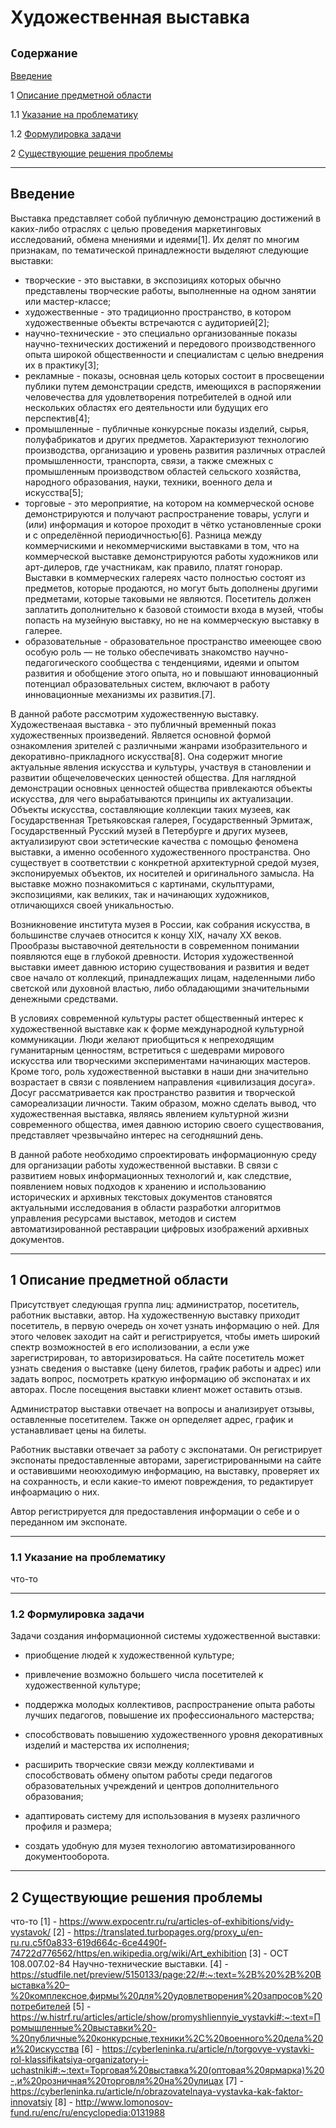 # Художественная выставка
## `Содержание`

[Введение](#введение)

1 [Описание предметной области](#по)

1.1 [Указание на проблематику](#проблематика)

1.2 [Формулировка задачи](#формулировка_задачи)

2 [Существующие решения проблемы](#решения_проблемы)

***
## Введение <a name="введение"></a>

Выставка представляет собой публичную демонстрацию достижений в каких-либо отраслях с целью проведения маркетинговых исследований, обмена мнениями и идеями[1]. Их делят по многим признакам, по тематической принадлежности выделяют следующие выставки:
- творческие - это выставки, в экспозициях которых обычно представлены творческие работы, выполненные на одном занятии или мастер-классе;
- художественные - это традиционно пространство, в котором художественные объекты встречаются с аудиторией[2];
- научно-технические - это специально организованные показы научно-технических достижений и передового производственного опыта широкой общественности и специалистам с целью внедрения их в практику[3];
- рекламные - показы, основная цель которых состоит в просвещении публики путем демонстрации средств, имеющихся в распоряжении человечества для удовлетворения потребителей в одной или нескольких областях его деятельности или будущих его перспектив[4];
- промышленные - публичные конкурсные показы изделий, сырья, полуфабрикатов и других предметов. Характеризуют технологию производства, организацию и уровень развития различных отраслей промышленности, транспорта, связи, а также смежных с промышленным производством областей сельского хозяйства, народного образования, науки, техники, военного дела и искусства[5];
- торговые - это мероприятие, на котором на коммерческой основе демонстрируются и получают распространение товары, услуги и (или) информация и которое проходит в чётко установленные сроки и с определённой периодичностью[6]. Разница между коммерчискими и некоммерчискими выставками в том, что на коммерческой выставке демонстрируются работы художников или арт-дилеров, где участникам, как правило, платят гонорар. Выставки в коммерческих галереях часто полностью состоят из предметов, которые продаются, но могут быть дополнены другими предметами, которые таковыми не являются. Посетитель должен заплатить дополнительно к базовой стоимости входа в музей, чтобы попасть на музейную выставку, но не на коммерческую выставку в галерее.
- образовательные -  образовательное пространство имееющее свою особую роль — не только обеспечивать знакомство научно-педагогического сообщества с тенденциями, идеями и опытом развития и обобщение этого опыта, но и повышают инновационный потенциал образовательных систем, включают в работу инновационные механизмы их развития.[7].

В данной работе рассмотрим художественную выставку. Художественаая выставка - это публичный временный показ художественных произведений. Является основной формой ознакомления зрителей с различными жанрами изобразительного и декоративно-прикладного искусства[8]. Она содержит многие актуальные явления искусства и культуры, участвуя в становлении и развитии общечеловеческих ценностей общества. Для наглядной демонстрации основных ценностей общества привлекаются объекты искусства, для чего вырабатываются принципы их актуализации.  Объекты искусства, составляющие коллекции таких музеев, как Государственная Третьяковская галерея, Государственный Эрмитаж, Государственный Русский музей в Петербурге и других музеев, актуализируют свои эстетические качества с помощью феномена выставки, а именно особенного художественного пространства. Оно существует в соответствии с конкретной архитектурной средой музея, экспонируемых объектов, их носителей и оригинального замысла. На выставке можно познакомиться с картинами, скульптурами, экспозициями, как великих, так и начинающих художников, отличающихся своей уникальностью. 

Возникновение института музея в России, как собрания искусства, в большинстве случаев относится к концу XIX, началу XX веков. Прообразы выставочной деятельности в современном понимании появляются еще в глубокой древности. История художественной выставки имеет давнюю историю существования и развития и ведет свое начало от коллекций, принадлежащих лицам, наделенными либо светской или духовной властью, либо обладающими значительными денежными средствами. 

В условиях современной культуры растет общественный интерес к художественной выставке как к форме международной культурной коммуникации. Люди желают приобщиться к непреходящим гуманитарным ценностям, встретиться с шедеврами мирового искусства или творческими экспериментами начинающих мастеров. Кроме того, роль художественной выставки в наши дни значительно возрастает в связи с появлением направления «цивилизация досуга». Досуг рассматривается как пространство развития и творческой самореализации личности. Таким образом, можно сделать вывод, что художественная выставка, являясь явлением культурной жизни современного общества, имея давнюю историю своего существования, представляет чрезвычайно интерес на сегодняшний день.

В данной работе необходимо спроектировать информационную среду для организации работы художественной выставки. В связи с развитием новых информационных технологий и, как следствие, появлением новых подходов к хранению и использованию исторических и архивных текстовых документов становятся актуальными исследования в области разработки алгоритмов управления ресурсами выставок, методов и систем автоматизированной реставрации цифровых изображений архивных документов.


***
## 1 Описание предметной области <a name="по"></a>
Присутствует следующая группа лиц: администратор, посетитель, работник выставки, автор.
На художественную выставку приходит посетитель, в первую очередь он хочет узнать информацию о ней. Для этого человек заходит на сайт и регистрируется, чтобы иметь широкий спектр возможностей в  его исполизовании, а если уже зарегистрирован, то авторизироваться. На сайте посетитель может узнать сведения о выставке (цену билетов, график работы и адрес) или задать вопрос, посмотреть краткую информацию об экспонатах и их авторах. После посещения выставки клиент может оставить отзыв. 

Администратор выставки отвечает на вопросы и анализирует отзывы, оставленные посетителем. Также он орпеделяет адрес, график и устанавливает цены на билеты. 

Работник выставки отвечает за работу с экспонатами. Он регистрирует экспонаты предоставленные авторами, зарегистрированными на сайте и оставившими неоюходимую информацию, на выставку, проверяет их на сохранность, и если какие-то имеют повреждения, то редактирует инфоармацию о них.

Автор регистрируется для предоставления информации о себе и о переданном им экспонате.
***
### 1.1 Указание на проблематику <a name="проблематика"></a>
что-то
***
### 1.2 Формулировка задачи <a name="формулировка_задачи"></a>
Задачи создания информационной системы художественной выставки:

- приобщение людей к художественной культуре;

- привлечение возможно большего числа посетителей к художественной культуре;

- поддержка молодых коллективов, распространение опыта работы лучших педагогов, повышение их профессионального мастерства;

- способствовать повышению художественного уровня декоративных изделий и мастерства их исполнения;

- расширить творческие связи между коллективами и способствовать обмену опытом работы среди педагогов образовательных учреждений и центров дополнительного образования;

- адаптировать систему для использования в музеях различного профиля и размера;

- создать удобную для музея технологию автоматизированного документооборота.



***
## 2 Существующие решения проблемы <a name="решения_проблемы"></a>
что-то
[1] - https://www.expocentr.ru/ru/articles-of-exhibitions/vidy-vystavok/
[2] - https://translated.turbopages.org/proxy_u/en-ru.ru.c5f0a833-619d664c-6ce4490f-74722d776562/https/en.wikipedia.org/wiki/Art_exhibition
[3] - ОСТ 108.007.02-84 Научно-технические выставки.
[4] - https://studfile.net/preview/5150133/page:22/#:~:text=%2B%20%2B%20Выставка%20–%20комплексное,фирмы%20для%20удовлетворения%20запросов%20потребителей
[5] - https://w.histrf.ru/articles/article/show/promyshliennyie_vystavki#:~:text=Промышленные%20выставки%20-%20публичные%20конкурсные,техники%2C%20военного%20дела%20и%20искусства
[6] - https://cyberleninka.ru/article/n/torgovye-vystavki-rol-klassifikatsiya-organizatory-i-uchastniki#:~:text=Торговая%20выставка%20(оптовая%20ярмарка)%20-,и%20розничная%20торговля%20на%20улицах
[7] - https://cyberleninka.ru/article/n/obrazovatelnaya-vystavka-kak-faktor-innovatsiy
[8] - http://www.lomonosov-fund.ru/enc/ru/encyclopedia:0131988
